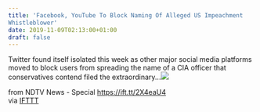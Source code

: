 ```yaml
---
title: 'Facebook, YouTube To Block Naming Of Alleged US Impeachment
Whistleblower'
date: 2019-11-09T02:13:00+01:00
draft: false
---
```


Twitter found itself isolated this week as other major social media platforms moved to block users from spreading the name of a CIA officer that conservatives contend filed the extraordinary...![](http://feeds.feedburner.com/~r/NDTV-LatestNews/~4/AfiE4ZCcyf0)  
  
from NDTV News - Special https://ift.tt/2X4eaU4  
via [IFTTT](https://ifttt.com/?ref=da&site=blogger)